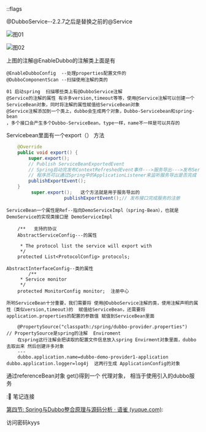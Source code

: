 ::flags

@DubboService--2.2.7之后是替换之前的@Service

![图01](D:\音乐图片\typora图片/image-20220914215652894.png)

![图02](D:\音乐图片\typora图片/image-20220914215613437.png)

上图的注解@EnableDubbo的注解类上面是有

```
@EnableDubboConfig  --处理properties配置文件的
@DubboComponentScan --扫描使用注解的类的

```



```
01 启动spring  扫描哪些类上有@DubboService注解
@Service的注解的属性 有许多version,timeout等等，使用@Service注解可以创建一个ServiceBean对象，同时将注解的属性赋值给ServiceBean对象
@Service注解添加到一个类上，dubbo会生成两个对象，Dubbo-Servicebean和spring-bean
，多个接口会产生多个Dubbo-ServiceBean，type一样，name不一样是可以共存的
```

Servicebean里面有一个export（） 方法

```java
    @Override
    public void export() {
        super.export();
        // Publish ServiceBeanExportedEvent
        // Spring启动完发布ContextRefreshedEvent事件--->服务导出--->发布ServiceBeanExportedEvent
        // 程序员可以通过Spring中的ApplicationListener来监听服务导出是否完成
        publishExportEvent();
    }
         super.export();   这个方法就是用于服务导出的
                     publishExportEvent();// 发布接口完成服务的注册
```

```
ServiceBean一个属性是Ref--指向DemoServiceImpl（spring-Bean），也就是DemoService的实现类接口是 DemoServiceImpl
```

```
    /**   支持的协议
    AbstractServiceConfig---的属性
    
     * The protocol list the service will export with  
     */
    protected List<ProtocolConfig> protocols;   
    
AbstractInterfaceConfig--类的属性    
        /**
     * Service monitor
     */
    protected MonitorConfig monitor;  注册中心
```



```
所哟ServiceBean十分重要，我们需要将 使用@DubboService注解的类，使用注解声明的属性（类似version,timeout)的  赋值给ServiceBean，还需要将application.properties的配置的参数值 赋值到ServiceBean里面
```

```
    @PropertySource("classpath:/spring/dubbo-provider.properties")   // PropertySource是spring的注解  Enviroment
    在spring这行注解会把读取的配置文件信息放入spring Envirment对象里面，dubbo去取出来 然后创建许多对象
    ---
    dubbo.application.name=dubbo-demo-provider1-application
dubbo.application.logger=log4j  这两行生成 ApplicationConfig的对象
```



通过referenceBean对象   get()得到一个  代理对象， 相当于使用引入的dubbo服务



::flags:     笔记连接

[第四节: Spring与Dubbo整合原理与源码分析 · 语雀 (yuque.com)](https://www.yuque.com/books/share/f2394ae6-381b-4f44-819e-c231b39c1497/anzy3o):

访问密码kyys